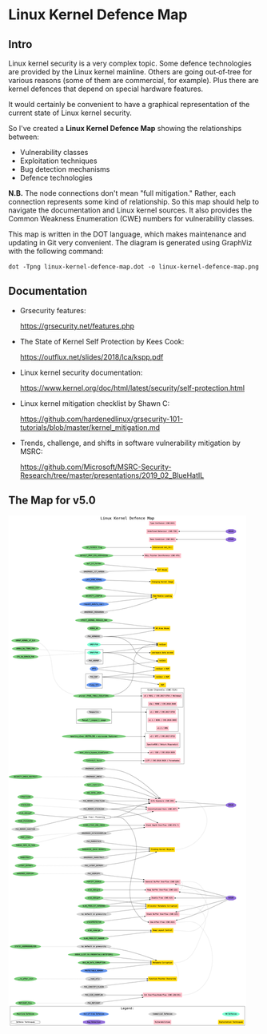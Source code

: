 # Linux Kernel Defence Map

## Intro

Linux kernel security is a very complex topic.
Some defence technologies are provided by the Linux kernel mainline.
Others are going out‑of‑tree for various reasons (some of them are commercial, for example).
Plus there are kernel defences that depend on special hardware features.

It would certainly be convenient to have a graphical representation of the current state of Linux kernel security.

So I've created a __Linux Kernel Defence Map__ showing the relationships between:
 - Vulnerability classes
 - Exploitation techniques
 - Bug detection mechanisms
 - Defence technologies

__N.B.__ The node connections don't mean "full mitigation."
Rather, each connection represents some kind of relationship.
So this map should help to navigate the documentation and Linux kernel sources.
It also provides the Common Weakness Enumeration (CWE) numbers for vulnerability classes.

This map is written in the DOT language, which makes maintenance and updating in Git very convenient.
The diagram is generated using GraphViz with the following command:
```
dot -Tpng linux-kernel-defence-map.dot -o linux-kernel-defence-map.png
```

## Documentation

- Grsecurity features:

  https://grsecurity.net/features.php

- The State of Kernel Self Protection by Kees Cook:

  https://outflux.net/slides/2018/lca/kspp.pdf

- Linux kernel security documentation:

  https://www.kernel.org/doc/html/latest/security/self-protection.html

- Linux kernel mitigation checklist by Shawn C:

  https://github.com/hardenedlinux/grsecurity-101-tutorials/blob/master/kernel_mitigation.md

- Trends, challenge, and shifts in software vulnerability mitigation by MSRC:

  https://github.com/Microsoft/MSRC-Security-Research/tree/master/presentations/2019_02_BlueHatIL

## The Map for v5.0

![Linux Kernel Defence Map](./linux-kernel-defence-map.png)


